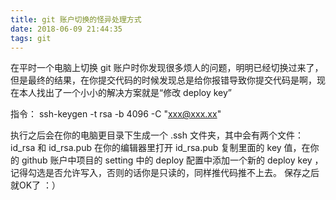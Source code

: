 ```yaml
---
title: git 账户切换的怪异处理方式
date: 2018-06-09 21:44:35
tags: git
---
```


在平时一个电脑上切换 git 账户时你发现很多烦人的问题，明明已经切换过来了，但是最终的结果，在你提交代码的时候发现总是给你报错导致你提交代码是啊，现在本人找出了一个小小的解决方案就是“修改 deploy key”

指令： ssh-keygen -t rsa -b 4096 -C "xxx@xxx.xx"

执行之后会在你的电脑更目录下生成一个 .ssh 文件夹，其中会有两个文件：id_rsa 和 id_rsa.pub 
在你的编辑器里打开 id_rsa.pub
复制里面的 key 值，在你的 github 账户中项目的 setting 中的 deploy 配置中添加一个新的 deploy key ，记得勾选是否允许写入，否则的话你是只读的，同样推代码推不上去。
保存之后就OK了  ：）
